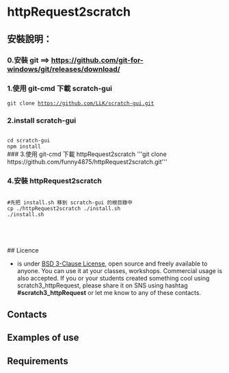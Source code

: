 # httpRequest2scratch
## 安裝說明：
### 0.安裝 git ==> https://github.com/git-for-windows/git/releases/download/
### 1.使用 git-cmd 下載 scratch-gui 
<code>git clone https://github.com/LLK/scratch-gui.git</code>
### 2.install scratch-gui
<code>
cd scratch-gui
npm install
</code>
### 3.使用 git-cmd 下載 httpRequest2scratch
'''git clone https://github.com/funny4875/httpRequest2scratch.git'''

### 4.安裝 httpRequest2scratch
<code>
#先把 install.sh 移到 scratch-gui 的根目錄中
cp ./httpRequest2scratch ./install.sh
./install.sh
</code>
<br>
<br>
<br>
<br>
## Licence

-  is under [BSD 3-Clause License](./LICENSE.md), open source and freely available to anyone. You can use it at your classes, workshops. Commercial usage is also accepted. If you or your students created something cool using scratch3_httpRequest, please share it on SNS using hashtag **#scratch3_httpRequest** or let me know to any of these contacts.

## Contacts

## Examples of use

## Requirements

